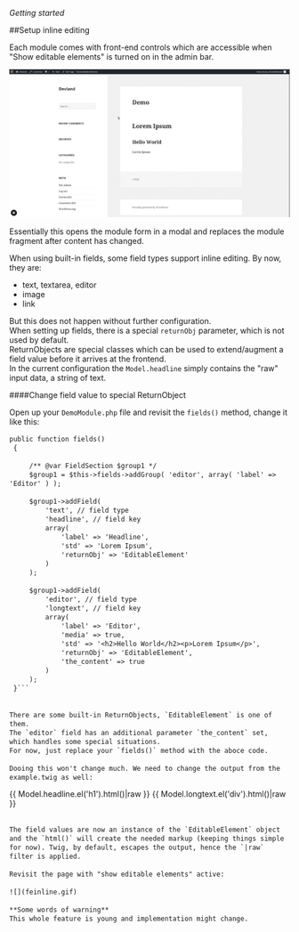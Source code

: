 *Getting started*

##Setup inline editing

Each module comes with front-end controls which are accessible when "Show editable elements" is turned on in the admin bar.

![](femodal.gif)

Essentially this opens the module form in a modal and replaces the module fragment after content has changed.

When using built-in fields, some field types support inline editing. By now, they are:

- text, textarea, editor
- image
- link

But this does not happen without further configuration.  
When setting up fields, there is a special `returnObj` parameter, which is not used by default.  
ReturnObjects are special classes which can be used to extend/augment a field value before it arrives at the frontend.  
In the current configuration the `Model.headline` simply  contains the "raw" input data, a string of text.

####Change field value to special ReturnObject

Open up your `DemoModule.php` file and revisit the `fields()` method, change it like this:

   ```
   public function fields()
    {

        /** @var FieldSection $group1 */
        $group1 = $this->fields->addGroup( 'editor', array( 'label' => 'Editor' ) );

        $group1->addField(
            'text', // field type
            'headline', // field key
            array(
                'label' => 'Headline',
                'std' => 'Lorem Ipsum',
                'returnObj' => 'EditableElement'
            )
        );

        $group1->addField(
            'editor', // field type
            'longtext', // field key
            array(
                'label' => 'Editor',
                'media' => true,
                'std' => '<h2>Hello World</h2><p>Lorem Ipsum</p>',
                'returnObj' => 'EditableElement',
                'the_content' => true
            )
        );
    }```


There are some built-in ReturnObjects, `EditableElement` is one of them.  
The `editor` field has an additional parameter `the_content` set, which handles some special situations.
For now, just replace your `fields()` method with the aboce code.

Dooing this won't change much. We need to change the output from the example.twig as well:

```
{{ Model.headline.el('h1').html()|raw }}
{{ Model.longtext.el('div').html()|raw }}
```

The field values are now an instance of the `EditableElement` object and the `html()` will create the needed markup (keeping things simple for now). Twig, by default, escapes the output, hence the `|raw` filter is applied.

Revisit the page with "show editable elements" active:

![](feinline.gif)

**Some words of warning**
This whole feature is young and implementation might change.

